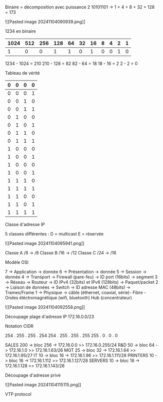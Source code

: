 
Binaire = décomposition avec puissance 2
10101101 -> 1 + 4 + 8 + 32 + 128 = 173

![[Pasted image 20241104090939.png]]


1234 en binaire

| 1024 | 512 | 256 | 128 | 64  | 32  | 16  | 8   | 4   | 2   | 1   |
| ---- | --- | --- | --- | --- | --- | --- | --- | --- | --- | --- |
| 1    | 0   | 0   | 1   | 1   | 0   | 1   | 0   | 0   | 1   | 0   |

1234 - 1024 = 210 
210 - 128 = 82 
82 - 64 = 18
18 - 16 = 2
2 - 2 = 0

Tableau de vérité

| 0   | 0   | 0   | 0   |
| --- | --- | --- | --- |
| 0   | 0   | 0   | 1   |
| 0   | 0   | 1   | 0   |
| 0   | 0   | 1   | 1   |
| 0   | 1   | 0   | 0   |
| 0   | 1   | 0   | 1   |
| 0   | 1   | 1   | 0   |
| 0   | 1   | 1   | 1   |
| 1   | 0   | 0   | 0   |
| 1   | 0   | 0   | 1   |
| 1   | 0   | 0   | 0   |
| 1   | 0   | 0   | 1   |
| 1   | 1   | 1   | 0   |
| 1   | 1   | 1   | 1   |
| 1   | 1   | 0   | 0   |
| 1   | 1   | 0   | 1   |
| 1   | 1   | 1   | 1   |

Classe d'adresse IP

5 classes différentes :
				D = multicast
				E = réservée

![[Pasted image 20241104095941.png]]

Classe A /8 -> /8
Classe B /16 -> /12
Classe C /24 -> /16

Modèle OSI

7 -> Application -> donnée
6 -> Présentation -> donnée
5 -> Session -> donnée
4 -> Transport -> Firewall (pare-feu) -> ID port (16bits) -> segment
3 -> Réseau -> Routeur -> ID IPv4 (32bits) et IPv6 (128bits) -> Paquet/packet
2 -> Liaison de données -> Switch -> ID adresse MAC (48bits) -> Trames/Frame
1 -> Physique ->  câble (éthernet, coaxial, série)-  Fibre - Ondes éléctromagnétique (wifi, bluetooth) Hub (concentrateur)

![[Pasted image 20241104092558.png]]

Découpage plage d'adresse IP 172.16.0.0/23

Notation CIDR


254 . 255 . 255 . 254
254 . 255 . 255 . 255
255 . 0 . 0 . 0 

SALES 200 -> bloc 256 ->  172.16.0.0 >> 172.16.0.255/24
R&D 50 -> bloc 64 -> 172.16.1.0 >> 172.16.1.63/26
MGT 25 -> bloc 32 -> 172.16.1.64 >> 172.16.1.95/27
IT 10 -> bloc 16 -> 172.16.1.96 >> 172.16.1.111/28
PRINTERS 10 -> bloc 16 -> 172.16.1.112 >> 172.16.1.127/28
SERVERS 10 -> bloc 16 -> 172.16.1.128 >> 172.16.1.143/28


Découpage d'adresse privé

![[Pasted image 20241104115115.png]]


VTP protocol